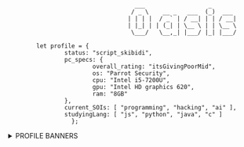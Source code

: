 ```
                                    ___                  _       
                                   / _ \    __ _   ___  (_)  ___ 
                                  | | | |  / _` | / __| | | / __|
                                  | |_| | | (_| | \__ \ | | \__ \
                                   \___/   \__,_| |___/ |_| |___/

		let profile = {
				status: "script_skibidi",
				pc_specs: {
						overall_rating: "itsGivingPoorMid",
						os: "Parrot Security",
						cpu: "Intel i5-7200U",
						gpu: "Intel HD graphics 620",
						ram: "8GB"
				},
				current_SOIs: [ "programming", "hacking", "ai" ],
				studyingLang: [ "js", "python", "java", "c" ]
			      };

```
<details>                      
	<summary>PROFILE BANNERS</summary>
	<img src="https://tryhackme-badges.s3.amazonaws.com/0as.png" alt="Your Image Badge" width="30%"/>
	<img src="https://www.codewars.com/users/0asisCat/badges/large" />
</details>
